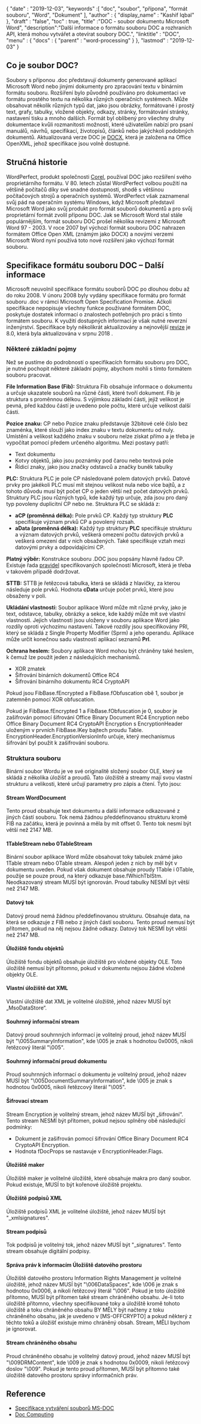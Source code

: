 {
  "date" : "2019-12-03",
  "keywords" :[ "doc", "soubor", "přípona", "formát souboru", "Word", "Dokument" ],
  "author" : {
    "display_name" : "Kashif Iqbal"
},
  "draft" : "false",
  "toc" : true,
  "title" :"DOC - soubor dokumentu Microsoft Word",
  "description":"Další informace o formátu souboru DOC a rozhraních API, která mohou vytvářet a otevírat soubory DOC.",
  "linktitle" : "DOC",
  "menu" : {
    "docs" : {
      "parent" : "word-processing"
}
},
  "lastmod" : "2019-12-03"
}

## Co je soubor DOC?

Soubory s příponou .doc představují dokumenty generované aplikací Microsoft Word nebo jinými dokumenty pro zpracování textu v binárním formátu souboru. Rozšíření bylo původně používáno pro dokumentaci ve formátu prostého textu na několika různých operačních systémech. Může obsahovat několik různých typů dat, jako jsou obrázky, formátované i prostý text, grafy, tabulky, vložené objekty, odkazy, stránky, formátování stránky, nastavení tisku a mnoho dalších. Formát byl oblíbený pro všechny druhy dokumentace kvůli rozmanitosti možností, které uživatelům nabízí pro psaní manuálů, návrhů, specifikací, životopisů, článků nebo jakýchkoli podobných dokumentů. Aktualizovaná verze DOC je [DOCX](/cs/Word%20Processing/DOCX/), která je založena na Office OpenXML, jehož specifikace jsou volně dostupné.

## Stručná historie ##

WordPerfect, produkt společnosti [Corel](https://www.corel.com/en/), používal DOC jako rozšíření svého proprietárního formátu. V 80. letech zůstal WordPerfect volbou použití na většině počítačů díky své snadné dostupnosti, shodě s většinou počítačových strojů a operačních systémů. WordPerfect však zaznamenal svůj pád na operačním systému Windows, když Microsoft představil Microsoft Word jako svůj produkt pro formát souborů dokumentů a pro svůj proprietární formát zvolil příponu DOC. Jak se Microsoft Word stal stále populárnějším, formát souboru DOC prošel několika revizemi z Microsoft Word 97 - 2003. V roce 2007 byl výchozí formát souboru DOC nahrazen formátem Office Open XML (známým jako DOCX) a novými verzemi Microsoft Word nyní používá toto nové rozšíření jako výchozí formát souboru.

## Specifikace formátu souboru DOC – Další informace

Microsoft neuvolnil specifikace formátu souborů DOC po dlouhou dobu až do roku 2008. V únoru 2008 byly vydány specifikace formátu pro formát souboru .doc v rámci Microsoft Open Specification Promise. Ačkoli specifikace nepopisuje všechny funkce používané formátem DOC, poskytuje dostatek informací o znalostech potřebných pro práci s tímto formátem souboru. K využití dostupných informací je však nutné reverzní inženýrství. Specifikace byly několikrát aktualizovány a nejnovější [revize](https://msdn.microsoft.com/en-us/library/cc313153(v#office.12).aspx) je 8.0, která byla aktualizována v srpnu 2018 .

### Některé základní pojmy ###

Než se pustíme do podrobností o specifikacích formátu souboru pro DOC, je nutné pochopit některé základní pojmy, abychom mohli s tímto formátem souboru pracovat.

**File Information Base (Fib):** Struktura Fib obsahuje informace o dokumentu a určuje ukazatele souborů na různé části, které tvoří dokument.
Fib je struktura s proměnnou délkou. S výjimkou základní části, jejíž velikost je pevná, před každou částí je uvedeno pole počtu, které určuje velikost další části.

**Pozice znaku:** CP nebo Pozice znaku představuje 32bitové celé číslo bez znaménka, které slouží jako index znaku v textu dokumentu od nuly. Umístění a velikost každého znaku v souboru nelze získat přímo a je třeba je vypočítat pomocí předem určeného algoritmu. Mezi postavy patří:

* Text dokumentu
* Kotvy objektů, jako jsou poznámky pod čarou nebo textová pole
* Řídicí znaky, jako jsou značky odstavců a značky buněk tabulky

**PLC:** Struktura PLC je pole CP následované polem datových prvků. Datové prvky pro jakékoli PLC musí mít stejnou velikost nula nebo více bajtů, a z tohoto důvodu musí být počet CP o jeden větší než počet datových prvků. Struktury PLC jsou různých typů, kde každý typ určuje, zda jsou pro daný typ povoleny duplicitní CP nebo ne. Struktura PLC se skládá z:

* **aCP (proměnná délka):** Pole prvků CP. Každý typ struktury **PLC** specifikuje význam prvků CP a povolený rozsah.
* **aData (proměnná délka):** Každý typ struktury **PLC** specifikuje strukturu a význam datových prvků, veškerá omezení počtu datových prvků a veškerá omezení dat v nich obsažených. Také specifikuje vztah mezi datovými prvky a odpovídajícími CP.

**Platný výběr:** Konstrukce souboru .DOC jsou popsány hlavně řadou CP. Existuje řada [pravidel](https://msdn.microsoft.com/en-us/library/dd908861(v#office.12).aspx) specifikovaných společností Microsoft, která je třeba v takovém případě dodržovat.

**STTB:** STTB je řetězcová tabulka, která se skládá z hlavičky, za kterou následuje pole prvků. Hodnota **cData** určuje počet prvků, které jsou obsaženy v poli.

**Ukládání vlastností:** Soubor aplikace Word může mít různé prvky, jako je text, odstavce, tabulky, obrázky a sekce, kde každý může mít své vlastní vlastnosti. Jejich vlastnosti jsou uloženy v souboru aplikace Word jako rozdíly oproti výchozímu nastavení. Takové rozdíly jsou specifikovány PRl, který se skládá z Single Property Modifier (Sprm) a jeho operandu. Aplikace může určit konečnou sadu vlastností aplikací seznamů **Prl**.

**Ochrana heslem:** Soubory aplikace Word mohou být chráněny také heslem, k čemuž lze použít jeden z následujících mechanismů.

* XOR zmatek
* Šifrování binárních dokumentů Office RC4
* Šifrování binárního dokumentu RC4 CryptoAPI

Pokud jsou FibBase.fEncrypted a FibBase.fObfuscation obě 1, soubor je zatemněn pomocí XOR obfuscation.

Pokud je FibBase.fEncrypted 1 a FibBase.fObfuscation je 0, soubor je zašifrován pomocí šifrování Office Binary Document RC4 Encryption nebo Office Binary Document RC4 CryptoAPI Encryption s EncryptionHeader uloženým v prvních FibBase.lKey bajtech proudu Table. EncryptionHeader.EncryptionVersionInfo určuje, který mechanismus šifrování byl použit k zašifrování souboru.

### Struktura souboru ###

Binární soubor Wordu je ve své originalitě složený soubor OLE, který se skládá z několika úložišť a proudů. Tato úložiště a streamy mají svou vlastní strukturu a velikosti, které určují parametry pro zápis a čtení. Tyto jsou:

#### Stream WordDocument ####

Tento proud obsahuje text dokumentu a další informace odkazované z jiných částí souboru. Tok nemá žádnou předdefinovanou strukturu kromě FIB na začátku, která je povinná a měla by mít offset 0. Tento tok nesmí být větší než 2147 MB.

#### 1TableStream nebo 0TableStream ####

Binární soubor aplikace Word může obsahovat toky tabulek známé jako 1Table stream nebo 0Table stream. Alespoň jeden z nich by měl být v dokumentu uveden. Pokud však dokument obsahuje proudy 1Table i 0Table, použije se pouze proud, na který odkazuje base.fWhichTblStm. Neodkazovaný stream MUSÍ být ignorován.
Proud tabulky NESMÍ být větší než 2147 MB.

#### Datový tok ####

Datový proud nemá žádnou předdefinovanou strukturu. Obsahuje data, na která se odkazuje z FIB nebo z jiných částí souboru. Tento proud nemusí být přítomen, pokud na něj nejsou žádné odkazy. Datový tok NESMÍ být větší než 2147 MB.

#### Úložiště fondu objektů ####

Úložiště fondu objektů obsahuje úložiště pro vložené objekty OLE. Toto úložiště nemusí být přítomno, pokud v dokumentu nejsou žádné vložené objekty OLE.

#### Vlastní úložiště dat XML ####

Vlastní úložiště dat XML je volitelné úložiště, jehož název MUSÍ být „MsoDataStore“.

#### Souhrnný informační stream ####

Datový proud souhrnných informací je volitelný proud, jehož název MUSÍ být "\005SummaryInformation", kde \005 je znak s hodnotou 0x0005, nikoli řetězcový literál "\005".

#### Souhrnný informační proud dokumentu ####

Proud souhrnných informací o dokumentu je volitelný proud, jehož název MUSÍ být "\005DocumentSummaryInformation", kde \005 je znak s hodnotou 0x0005, nikoli řetězcový literál "\005".

#### Šifrovací stream ####

Stream Encryption je volitelný stream, jehož název MUSÍ být „šifrování“. Tento stream NESMÍ být přítomen, pokud nejsou splněny obě následující podmínky:

* Dokument je zašifrován pomocí šifrování Office Binary Document RC4 CryptoAPI Encryption.
* Hodnota fDocProps se nastavuje v EncryptionHeader.Flags.

#### Úložiště maker ####

Úložiště maker je volitelné úložiště, které obsahuje makra pro daný soubor. Pokud existuje, MUSÍ to být kořenové úložiště projektu.

#### Úložiště podpisů XML ####

Úložiště podpisů XML je volitelné úložiště, jehož název MUSÍ být "_xmlsignatures".

#### Stream podpisů ####

Tok podpisů je volitelný tok, jehož název MUSÍ být "_signatures". Tento stream obsahuje digitální podpisy.

#### Správa práv k informacím Úložiště datového prostoru ####

Úložiště datového prostoru Information Rights Management je volitelné úložiště, jehož název MUSÍ být "\006DataSpaces", kde \006 je znak s hodnotou 0x0006, a nikoli řetězcový literál "\006". Pokud je toto úložiště přítomno, MUSÍ být přítomen také stream chráněného obsahu.
Je-li toto úložiště přítomno, všechny specifikované toky a úložiště kromě tohoto úložiště a toku chráněného obsahu BY MĚLY být načteny z toku chráněného obsahu, jak je uvedeno v [MS-OFFCRYPTO] a pokud některý z těchto toků a úložišť existuje mimo chráněný obsah. Stream, MĚLI bychom je ignorovat.

#### Stream chráněného obsahu ####

Proud chráněného obsahu je volitelný datový proud, jehož název MUSÍ být "\009DRMContent", kde \009 je znak s hodnotou 0x0009, nikoli řetězcový doslov "\009".
Pokud je tento proud přítomen, MUSÍ být přítomno také úložiště datového prostoru správy informačních práv.

## Reference ##

* [Specifikace vytváření souborů MS-DOC](https://msdn.microsoft.com/en-us/library/cc313153(v#office.12).aspx)
* [Doc Computing](https://en.wikipedia.org/wiki/Doc_(computing))

